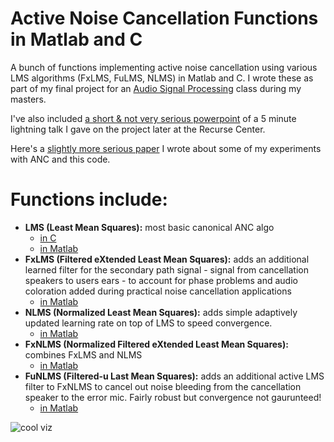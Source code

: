 # Active Noise Cancellation Functions in Matlab and C
A bunch of functions implementing active noise cancellation using various LMS algorithms (FxLMS, FuLMS, NLMS) in Matlab and C.
I wrote these as part of my final project for an [Audio Signal Processing](http://www.ece.rochester.edu/~zduan/teaching/ece472/index.html) class during my masters.

I've also included [a short & not very serious powerpoint](https://github.com/markostam/active-noise-cancellation/blob/master/noise_cancellation_recurse2.pptx) of a 5 minute lightning talk I gave on the project later at the Recurse Center. 

Here's a [slightly more serious paper](http://www.ece.rochester.edu/~zduan/teaching/ece472/projects/2016/Stamenovic_paper.pdf) I wrote about some of my experiments with ANC and this code.

# Functions include:
+ **LMS (Least Mean Squares):** most basic canonical ANC algo
  + [in C](https://github.com/markostam/active-noise-cancellation/blob/master/Code/adaptive_mss.c)
  + [in Matlab](https://github.com/markostam/active-noise-cancellation/blob/master/Code/FxLMS_mss.m)
+ **FxLMS (Filtered eXtended Least Mean Squares):** adds an additional learned filter for the secondary path signal - signal from cancellation speakers to users ears - to account for phase problems and audio coloration added during practical noise cancellation applications
  + [in Matlab](https://github.com/markostam/active-noise-cancellation/blob/master/Code/FxLMS_mss.m)
+ **NLMS (Normalized Least Mean Squares):** adds simple adaptively updated learning rate on top of LMS to speed convergence.
  + [in Matlab](https://github.com/markostam/active-noise-cancellation/blob/master/Code/NLMS_mss.m)
+ **FxNLMS (Normalized Filtered eXtended Least Mean Squares):** combines FxLMS and NLMS
  + [in Matlab](https://github.com/markostam/active-noise-cancellation/blob/master/Code/FxNLMS_mss.m)
+ **FuNLMS (Filtered-u Last Mean Squares):** adds an additional active LMS filter to FxNLMS to cancel out noise bleeding from the cancellation speaker to the error mic. Fairly robust but convergence not gaurunteed!
  + [in Matlab](https://github.com/markostam/active-noise-cancellation/blob/master/Code/FuNLMS_mss.m)

![cool viz](https://github.com/markostam/active-noise-cancellation/blob/master/images/Screenshot%202016-11-07%2015.30.06.png?raw=true)
